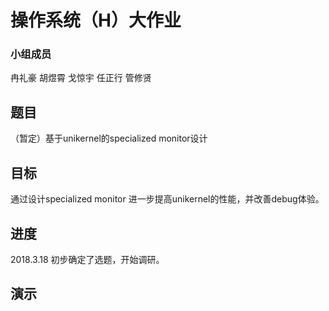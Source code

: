 # 操作系统（H）大作业

### 小组成员

冉礼豪 胡煜霄 戈惊宇 任正行 管修贤 

## 题目

（暂定）基于unikernel的specialized monitor设计

## 目标

通过设计specialized monitor 进一步提高unikernel的性能，并改善debug体验。

## 进度

2018.3.18 初步确定了选题，开始调研。

## 演示
